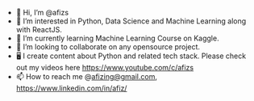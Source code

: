 - 👋 Hi, I’m @afizs
- 👀 I’m interested in Python, Data Science and Machine Learning along with ReactJS.
- 🌱 I’m currently learning Machine Learning Course on Kaggle.
- 💞️ I’m looking to collaborate on any opensource project.
- 🖥 I create content about Python and related tech stack. Please check out my videos here https://www.youtube.com/c/afizs 
- 📫 How to reach me @afizing@gmail.com, https://www.linkedin.com/in/afiz/

<!---
afizs/afizs is a ✨ special ✨ repository because its `README.md` (this file) appears on your GitHub profile.
You can click the Preview link to take a look at your changes.
---> 
